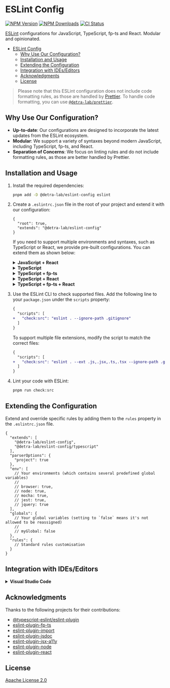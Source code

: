 # ESLint Config

[![NPM Version][npm_version_badge]][npm_badge_url]
[![NPM Downloads][npm_downloads_badge]][npm_badge_url]
[![CI Status][ci_badge]][ci_badge_url]

[ESLint](https://eslint.org) configurations for JavaScript, TypeScript, fp-ts and React. Modular and opinionated.

- [ESLint Config](#eslint-config)
  - [Why Use Our Configuration?](#why-use-our-configuration)
  - [Installation and Usage](#installation-and-usage)
  - [Extending the Configuration](#extending-the-configuration)
  - [Integration with IDEs/Editors](#integration-with-ideseditors)
  - [Acknowledgments](#acknowledgments)
  - [License](#license)

> Please note that this ESLint configuration does not include code formatting rules, as those are handled by [Prettier](https://prettier.io/). To handle code formatting, you can use [`@detra-lab/prettier`](https://github.com/detra-lab/prettier-config).

## Why Use Our Configuration?

- **Up-to-date**: Our configurations are designed to incorporate the latest updates from the ESLint ecosystem.
- **Modular**: We support a variety of syntaxes beyond modern JavaScript, including TypeScript, fp-ts, and React.
- **Separation of Concerns**: We focus on linting rules and do not include formatting rules, as those are better handled by Prettier.

## Installation and Usage

1. Install the required dependencies:

   ```sh
   pnpm add -D @detra-lab/eslint-config eslint
   ```

2. Create a `.eslintrc.json` file in the root of your project and extend it with our configuration:

   ```jsonc
   {
     "root": true,
     "extends": "@detra-lab/eslint-config"
   }
   ```

   If you need to support multiple environments and syntaxes, such as TypeScript or React, we provide pre-built configurations. You can extend them as shown below:

    <details>
      <summary><strong>JavaScript + React</strong></summary>

      ```json
      {
        "root": true,
        "extends": [
          "@detra-lab/eslint-config",
          "@detra-lab/eslint-config/react"
        ]
      }
      ```
    </details>

    <details>
      <summary><strong>TypeScript</strong></summary>

      ```jsonc
      {
        "root": true,
        "extends": [
          "@detra-lab/eslint-config",
          "@detra-lab/eslint-config/typescript"
        ],
        "parserOptions": {
          // Be sure to update the `project` value with the exact location of your `tsconfig.json` file.
          // For mono-repos, the location may be `./packages/*/tsconfig.json`.
          // Check https://typescript-eslint.io/packages/parser/#project for more guidance.
          "project": ["./tsconfig.json"]
        }
      }
      ```
    </details>

    <details>
      <summary><strong>TypeScript + fp-ts</strong></summary>

      ```jsonc
      {
        "root": true,
        "extends": [
          "@detra-lab/eslint-config",
          "@detra-lab/eslint-config/typescript",
          "@detra-lab/eslint-config/fp-ts"
        ],
        "parserOptions": {
          // Be sure to update the `project` value with the exact location of your `tsconfig.json` file.
          // For mono-repos, the location may be `./packages/*/tsconfig.json`.
          // Check https://typescript-eslint.io/packages/parser/#project for more guidance.
          "project": ["./tsconfig.json"]
        }
      }
      ```
    </details>

    <details>
      <summary><strong>TypeScript + React</strong></summary>

      ```jsonc
      {
        "root": true,
        "extends": [
          "@detra-lab/eslint-config",
          "@detra-lab/eslint-config/typescript"
          "@detra-lab/eslint-config/react"
        ],
        "parserOptions": {
          // Be sure to update the `project` value with the exact location of your `tsconfig.json` file.
          // For mono-repos, the location may be `./packages/*/tsconfig.json`.
          // Check https://typescript-eslint.io/packages/parser/#project for more guidance.
          "project": ["./tsconfig.json"]
        }
      }
      ```
    </details>

    <details>
      <summary><strong>TypeScript + fp-ts + React</strong></summary>

      ```jsonc
      {
        "root": true,
        "extends": [
          "@detra-lab/eslint-config",
          "@detra-lab/eslint-config/typescript",
          "@detra-lab/eslint-config/fp-ts"
          "@detra-lab/eslint-config/react"
        ],
        "parserOptions": {
          // Be sure to update the `project` value with the exact location of your `tsconfig.json` file.
          // For mono-repos, the location may be `./packages/*/tsconfig.json`.
          // Check https://typescript-eslint.io/packages/parser/#project for more guidance.
          "project": ["./tsconfig.json"]
        }
      }
      ```
    </details>

3. Use the ESLint CLI to check supported files. Add the following line to your `package.json` under the `scripts` property:

   ```diff
   {
     "scripts": [
   +   "check:src": "eslint . --ignore-path .gitignore"
     ]
   }
   ```

   To support multiple file extensions, modify the script to match the correct files:

   ```diff
   {
     "scripts": [
   +   "check:src": "eslint . --ext .js,.jsx,.ts,.tsx --ignore-path .gitignore"
     ]
   }
   ```

4. Lint your code with ESLint:

   ```sh
   pnpm run check:src
   ```

## Extending the Configuration

Extend and override specific rules by adding them to the `rules` property in the `.eslintrc.json` file.

```jsonc
{
  "extends": [
    "@detra-lab/eslint-config",
    "@detra-lab/eslint-config/typescript"
  ],
  "parserOptions": {
    "project": true
  },
  "env": [
    // Your environments (which contains several predefined global variables)
    //
    // browser: true,
    // node: true,
    // mocha: true,
    // jest: true,
    // jquery: true
  ],
  "globals": {
    // Your global variables (setting to `false` means it's not allowed to be reassigned)
    //
    // myGlobal: false
  },
  "rules": {
    // Standard rules customisation
  }
}
```

## Integration with IDEs/Editors

<details>
<summary><strong>Visual Studio Code</strong></summary>

1. Install the [ESLint Plugin](https://marketplace.visualstudio.com/items?itemName=dbaeumer.vscode-eslint).

2. Add the following code to your `.vscode/settings.json` file:
   ```jsonc
   "editor.codeActionsOnSave": {
     "source.fixAll.eslint": true
   },
   "eslint.validate": ["javascript"] // Add the types of files you want to validate (e.g. "typescript", "javascriptreact", "typescriptreact"])
   ```
</details>

## Acknowledgments

Thanks to the following projects for their contributions:

- [@typescript-eslint/eslint-plugin](https://github.com/typescript-eslint/typescript-eslint)
- [eslint-plugin-fp-ts](https://github.com/buildo/eslint-plugin-fp-ts)
- [eslint-plugin-import](https://github.com/import-js/eslint-plugin-import)
- [eslint-plugin-jsdoc](https://github.com/gajus/eslint-plugin-jsdoc)
- [eslint-plugin-jsx-a11y](https://github.com/jsx-eslint/eslint-plugin-jsx-a11y)
- [eslint-plugin-node](https://github.com/mysticatea/eslint-plugin-node)
- [eslint-plugin-react](https://github.com/jsx-eslint/eslint-plugin-react)

## License

[Apache License 2.0](./LICENSE)

<!-- Badges -->

[ci_badge]: https://img.shields.io/github/actions/workflow/status/detra-lab/eslint-config/test.yaml?style=flat-square&colorA=6930C3&colorB=5390D9
[npm_version_badge]: https://img.shields.io/npm/v/@detra-lab/eslint-config?style=flat-square&colorA=6930C3&colorB=5390D9
[npm_downloads_badge]: https://img.shields.io/npm/dm/@detra-lab/eslint-config?style=flat-square&colorA=6930C3&colorB=5390D9

<!-- Links -->

[ci_badge_url]: https://github.com/detra-lab/eslint-config/actions/workflows/test.yaml
[npm_badge_url]: https://www.npmjs.com/package/@detra-lab/eslint-config
